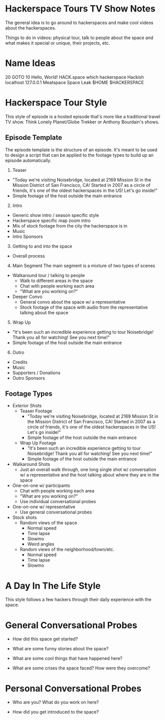 Hackerspace Tours TV Show Notes
===============================

The general idea is to go around to hackerspaces and make cool videos about the hackerspaces.

Things to do in videos: physical tour, talk to people about the space and what makes it special or unique, their projects, etc.


Name Ideas
==========

20 GOTO 10
Hello, World!
HACK.space
which hackerspace
Hackish
localhost
127.0.0.1
Meatspace
Space Leak
$HOME
$HACKERSPACE


Hackerspace Tour Style
======================

This style of episode is a hosted episode that's more like a traditional travel TV show. Think Lonely Planet/Globe Trekker or Anthony Bourdain's shows.


Episode Template
----------------

The episode template is the structure of an episode. It's meant to be used to design a script that can be applied to the footage types to build up an episode automatically.

1. Teaser
  - "Today we're visiting Noisebridge, located at 2169 Mission St in the Mission District of San Francisco, CA! Started in 2007 as a circle of friends, it's one of the oldest hackerspaces in the US! Let's go inside!"
  - Simple footage of the host outside the main entrance
2. Intro
  - Generic show intro / season specific style
  - Hackerspace specific map zoom intro
  - Mix of stock footage from the city the hackerspace is in
  - Music
  - Intro Sponsors
3. Getting to and into the space
  - Overall process
4. Main Segment
  The main segment is a mixture of two types of scenes
  
  - Walkaround tour / talking to people
    - Walk to different areas in the space
    - Chat with people working each area
    - "What are you working on?"
  - Deeper Convo
    - General convo about the space w/ a representative
    - Stock footage of the space with audio from the representative talking about the space
  
5. Wrap Up
  - "It's been such an incredible experience getting to tour Noisebridge! Thank you all for watching! See you next time!"
  - Simple footage of the host outside the main entrance
6. Outro
  - Credits
  - Music
  - Supporters / Donations
  - Outro Sponsors



Footage Types
-------------

- Exterior Shots
  - Teaser Footage
    - "Today we're visiting Noisebridge, located at 2169 Mission St in the Mission District of San Francisco, CA! Started in 2007 as a circle of friends, it's one of the oldest hackerspaces in the US! Let's go inside!"
    - Simple footage of the host outside the main entrance
  - Wrap Up Footage
    - "It's been such an incredible experience getting to tour Noisebridge! Thank you all for watching! See you next time!"
    - Simple footage of the host outside the main entrance
- Walkaround Shots
  - Just an overall walk through, one long single shot w/ conversation w/ a representative and the host talking about where they are in the space
- One-on-one w/ participants
  - Chat with people working each area
  - "What are you working on?"
  - Use individual conversational probes
- One-on-one w/ representative
  - Use general conversational probes
- Stock shots
  - Random views of the space
    - Normal speed
    - Time lapse
    - Slowmo
    - Weird angles
  - Random views of the neighborhood/town/etc.
    - Normal speed
    - Time lapse
    - Slowmo



A Day In The Life Style
=======================

This style follows a few hackers through their daily experience with the space.


General Conversational Probes
=============================

* How did this space get started?

* What are some funny stories about the space?

* What are some cool things that have happened here?

* What are some crises the space faced? How were they overcome?



Personal Conversational Probes
==============================

* Who are you? What do you work on here?

* How did you get introduced to the space?

